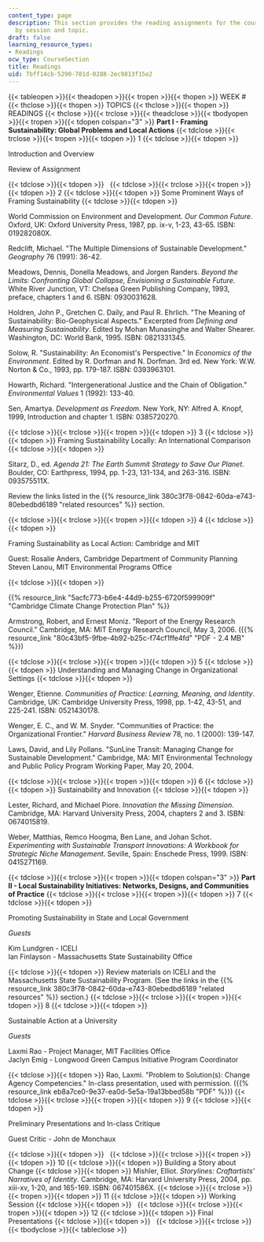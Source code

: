 ```yaml
---
content_type: page
description: This section provides the reading assignments for the course, organized
  by session and topic.
draft: false
learning_resource_types:
- Readings
ocw_type: CourseSection
title: Readings
uid: 7bff14cb-5290-781d-0288-2ec9813f15e2
---
```

{{< tableopen >}}{{< theadopen >}}{{< tropen >}}{{< thopen >}}
WEEK #
{{< thclose >}}{{< thopen >}}
TOPICS
{{< thclose >}}{{< thopen >}}
READINGS
{{< thclose >}}{{< trclose >}}{{< theadclose >}}{{< tbodyopen >}}{{< tropen >}}{{< tdopen colspan="3" >}}
**Part I - Framing Sustainability: Global Problems and Local Actions**
{{< tdclose >}}{{< trclose >}}{{< tropen >}}{{< tdopen >}}
1
{{< tdclose >}}{{< tdopen >}}

Introduction and Overview

Review of Assignment

{{< tdclose >}}{{< tdopen >}}
 
{{< tdclose >}}{{< trclose >}}{{< tropen >}}{{< tdopen >}}
2
{{< tdclose >}}{{< tdopen >}}
Some Prominent Ways of Framing Sustainability
{{< tdclose >}}{{< tdopen >}}

World Commission on Environment and Development. *Our Common Future*. Oxford, UK: Oxford University Press, 1987, pp. ix-v, 1-23, 43-65. ISBN: 019282080X.

Redclift, Michael. "The Multiple Dimensions of Sustainable Development." *Geography* 76 (1991): 36-42.

Meadows, Dennis, Donella Meadows, and Jorgen Randers. *Beyond the Limits: Confronting Global Collapse, Envisioning a Sustainable Future*. White River Junction, VT: Chelsea Green Publishing Company, 1993, preface, chapters 1 and 6. ISBN: 0930031628.

Holdren, John P., Gretchen C. Daily, and Paul R. Ehrlich. "The Meaning of Sustainability: Bio-Geophysical Aspects." Excerpted from *Defining and Measuring Sustainability*. Edited by Mohan Munasinghe and Walter Shearer. Washington, DC: World Bank, 1995. ISBN: 0821331345.

Solow, R. "Sustainability: An Economist's Perspective." In *Economics of the Environment*. Edited by R. Dorfman and N. Dorfman. 3rd ed. New York: W.W. Norton & Co., 1993, pp. 179-187. ISBN: 0393963101.

Howarth, Richard. "Intergenerational Justice and the Chain of Obligation." *Environmental Values* 1 (1992): 133-40.

Sen, Amartya. *Development as Freedom*. New York, NY: Alfred A. Knopf, 1999, Introduction and chapter 1. ISBN: 0385720270.

{{< tdclose >}}{{< trclose >}}{{< tropen >}}{{< tdopen >}}
3
{{< tdclose >}}{{< tdopen >}}
Framing Sustainability Locally: An International Comparison
{{< tdclose >}}{{< tdopen >}}

Sitarz, D., ed. *Agenda 21: The Earth Summit Strategy to Save Our Planet*. Boulder, CO: Earthpress, 1994, pp. 1-23, 131-134, and 263-316. ISBN: 093575511X.

Review the links listed in the {{% resource_link 380c3f78-0842-60da-e743-80ebedbd6189 "related resources" %}} section.

{{< tdclose >}}{{< trclose >}}{{< tropen >}}{{< tdopen >}}
4
{{< tdclose >}}{{< tdopen >}}

Framing Sustainability as Local Action: Cambridge and MIT

Guest: Rosalie Anders, Cambridge Department of Community Planning Steven Lanou, MIT Environmental Programs Office

{{< tdclose >}}{{< tdopen >}}

{{% resource_link "5acfc773-b6e4-44d9-b255-6720f599909f" "Cambridge Climate Change Protection Plan" %}}

Armstrong, Robert, and Ernest Moniz. "Report of the Energy Research Council." Cambridge, MA: MIT Energy Research Council, May 3, 2006. ({{% resource_link "80c43bf5-9fbe-4b92-b25c-f74cf1ffe4fd" "PDF - 2.4 MB" %}})

{{< tdclose >}}{{< trclose >}}{{< tropen >}}{{< tdopen >}}
5
{{< tdclose >}}{{< tdopen >}}
Understanding and Managing Change in Organizational Settings
{{< tdclose >}}{{< tdopen >}}

Wenger, Etienne. *Communities of Practice: Learning, Meaning, and Identity*. Cambridge, UK: Cambridge University Press, 1998, pp. 1-42, 43-51, and 225-241. ISBN: 0521430178.

Wenger, E. C., and W. M. Snyder. "Communities of Practice: the Organizational Frontier." *Harvard Business Review* 78, no. 1 (2000): 139-147.

Laws, David, and Lily Pollans. "SunLine Transit: Managing Change for Sustainable Development." Cambridge, MA: MIT Environmental Technology and Public Policy Program Working Paper, May 20, 2004.

{{< tdclose >}}{{< trclose >}}{{< tropen >}}{{< tdopen >}}
6
{{< tdclose >}}{{< tdopen >}}
Sustainability and Innovation
{{< tdclose >}}{{< tdopen >}}

Lester, Richard, and Michael Piore. *Innovation the Missing Dimension*. Cambridge, MA: Harvard University Press, 2004, chapters 2 and 3. ISBN: 0674015819.

Weber, Matthias, Remco Hoogma, Ben Lane, and Johan Schot. *Experimenting with Sustainable Transport Innovations: A Workbook for Strategic Niche Management*. Seville, Spain: Enschede Press, 1999. ISBN: 0415271169.

{{< tdclose >}}{{< trclose >}}{{< tropen >}}{{< tdopen colspan="3" >}}
**Part II - Local Sustainability Initiatives: Networks, Designs, and Communities of Practice**
{{< tdclose >}}{{< trclose >}}{{< tropen >}}{{< tdopen >}}
7
{{< tdclose >}}{{< tdopen >}}

Promoting Sustainability in State and Local Government

*Guests*

Kim Lundgren - ICELI   
Ian Finlayson - Massachusetts State Sustainability Office

{{< tdclose >}}{{< tdopen >}}
Review materials on ICELI and the Massachusetts State Sustainability Program. (See the links in the {{% resource_link 380c3f78-0842-60da-e743-80ebedbd6189 "related resources" %}} section.)
{{< tdclose >}}{{< trclose >}}{{< tropen >}}{{< tdopen >}}
8
{{< tdclose >}}{{< tdopen >}}

Sustainable Action at a University

*Guests*

Laxmi Rao - Project Manager, MIT Facilities Office   
Jaclyn Emig - Longwood Green Campus Initiative Program Coordinator

{{< tdclose >}}{{< tdopen >}}
Rao, Laxmi. "Problem to Solution(s): Change Agency Competencies." In-class presentation, used with permission. ({{% resource_link eb8a7ce0-9e37-ea0d-5e5a-19a13bbed58b "PDF" %}})
{{< tdclose >}}{{< trclose >}}{{< tropen >}}{{< tdopen >}}
9
{{< tdclose >}}{{< tdopen >}}

Preliminary Presentations and In-class Critique

Guest Critic - John de Monchaux

{{< tdclose >}}{{< tdopen >}}
 
{{< tdclose >}}{{< trclose >}}{{< tropen >}}{{< tdopen >}}
10
{{< tdclose >}}{{< tdopen >}}
Building a Story about Change
{{< tdclose >}}{{< tdopen >}}
Mishler, Elliot. *Storylines: Craftartists' Narratives of Identity*. Cambridge, MA: Harvard University Press, 2004, pp. xiii-xv, 1-20, and 165-169. ISBN: 067401586X.
{{< tdclose >}}{{< trclose >}}{{< tropen >}}{{< tdopen >}}
11
{{< tdclose >}}{{< tdopen >}}
Working Session
{{< tdclose >}}{{< tdopen >}}
 
{{< tdclose >}}{{< trclose >}}{{< tropen >}}{{< tdopen >}}
12
{{< tdclose >}}{{< tdopen >}}
Final Presentations
{{< tdclose >}}{{< tdopen >}}
 
{{< tdclose >}}{{< trclose >}}{{< tbodyclose >}}{{< tableclose >}}